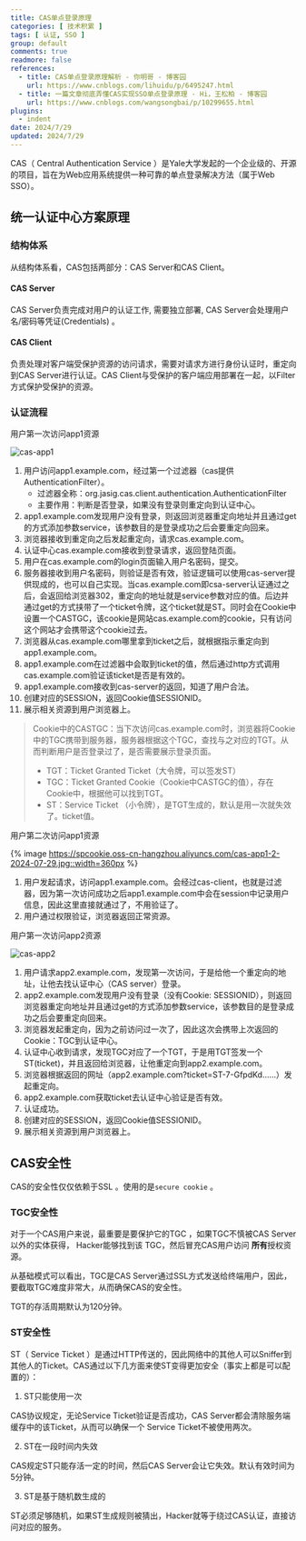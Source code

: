 ```yaml
---
title: CAS单点登录原理
categories: [ 技术积累 ]
tags: [ 认证, SSO ]
group: default
comments: true
readmore: false
references:
  - title: CAS单点登录原理解析 - 你明哥 - 博客园
    url: https://www.cnblogs.com/lihuidu/p/6495247.html
  - title: 一篇文章彻底弄懂CAS实现SSO单点登录原理 - Hi，王松柏 - 博客园
    url: https://www.cnblogs.com/wangsongbai/p/10299655.html
plugins:
  - indent
date: 2024/7/29
updated: 2024/7/29
---
```


CAS（ Central Authentication Service ）是Yale大学发起的一个企业级的、开源的项目，旨在为Web应用系统提供一种可靠的单点登录解决方法（属于Web SSO）。

<!-- more -->

## 统一认证中心方案原理

### 结构体系

从结构体系看，CAS包括两部分：CAS Server和CAS Client。

#### CAS Server

CAS Server负责完成对用户的认证工作, 需要独立部署, CAS Server会处理用户名/密码等凭证(Credentials) 。

#### CAS Client

负责处理对客户端受保护资源的访问请求，需要对请求方进行身份认证时，重定向到CAS Server进行认证。CAS Client与受保护的客户端应用部署在一起，以Filter方式保护受保护的资源。

### 认证流程

用户第一次访问app1资源

![cas-app1](https://spcookie.oss-cn-hangzhou.aliyuncs.com/cas-app1-2024-07-29.jpg)

1. 用户访问app1.example.com，经过第一个过滤器（cas提供AuthenticationFilter）。
    - 过滤器全称：org.jasig.cas.client.authentication.AuthenticationFilter
    - 主要作用：判断是否登录，如果没有登录则重定向到认证中心。
2. app1.example.com发现用户没有登录，则返回浏览器重定向地址并且通过get的方式添加参数service，该参数目的是登录成功之后会要重定向回来。
3. 浏览器接收到重定向之后发起重定向，请求cas.example.com。
4. 认证中心cas.example.com接收到登录请求，返回登陆页面。
5. 用户在cas.example.com的login页面输入用户名密码，提交。
6. 服务器接收到用户名密码，则验证是否有效，验证逻辑可以使用cas-server提供现成的，也可以自己实现。当cas.example.com即csa-server认证通过之后，会返回给浏览器302，重定向的地址就是service参数对应的值。后边并通过get的方式挟带了一个ticket令牌，这个ticket就是ST。同时会在Cookie中设置一个CASTGC，该cookie是网站cas.example.com的cookie，只有访问这个网站才会携带这个cookie过去。
7. 浏览器从cas.example.com哪里拿到ticket之后，就根据指示重定向到app1.example.com。
8. app1.example.com在过滤器中会取到ticket的值，然后通过http方式调用cas.example.com验证该ticket是否是有效的。
9.  app1.example.com接收到cas-server的返回，知道了用户合法。
10. 创建对应的SESSION，返回Cookie值SESSIONID。
11. 展示相关资源到用户浏览器上。

> Cookie中的CASTGC：当下次访问cas.example.com时，浏览器将Cookie中的TGC携带到服务器，服务器根据这个TGC，查找与之对应的TGT。从而判断用户是否登录过了，是否需要展示登录页面。
> - TGT：Ticket Granted Ticket（大令牌，可以签发ST）
> - TGC：Ticket Granted Cookie（Cookie中CASTGC的值），存在Cookie中，根据他可以找到TGT。
> - ST：Service Ticket （小令牌），是TGT生成的，默认是用一次就失效了。ticket值。

用户第二次访问app1资源

{% image https://spcookie.oss-cn-hangzhou.aliyuncs.com/cas-app1-2-2024-07-29.jpg::width=360px %}

1. 用户发起请求，访问app1.example.com。会经过cas-client，也就是过滤器，因为第一次访问成功之后app1.example.com中会在session中记录用户信息，因此这里直接就通过了，不用验证了。
2. 用户通过权限验证，浏览器返回正常资源。

用户第一次访问app2资源

![cas-app2](https://spcookie.oss-cn-hangzhou.aliyuncs.com/cas-app2-2024-07-29.jpg)

1. 用户请求app2.example.com，发现第一次访问，于是给他一个重定向的地址，让他去找认证中心（CAS server）登录。
2. app2.example.com发现用户没有登录（没有Cookie: SESSIONID），则返回浏览器重定向地址并且通过get的方式添加参数service，该参数目的是登录成功之后会要重定向回来。
3. 浏览器发起重定向，因为之前访问过一次了，因此这次会携带上次返回的Cookie：TGC到认证中心。
4. 认证中心收到请求，发现TGC对应了一个TGT，于是用TGT签发一个ST(ticket)，并且返回给浏览器，让他重定向到app2.example.com。
5. 浏览器根据返回的网址（app2.example.com?ticket=ST-7-GfpdKd......）发起重定向。
6. app2.example.com获取ticket去认证中心验证是否有效。
7. 认证成功。
8. 创建对应的SESSION，返回Cookie值SESSIONID。
9. 展示相关资源到用户浏览器上。

##  CAS安全性

CAS的安全性仅仅依赖于SSL 。使用的是`secure cookie` 。

### TGC安全性

对于一个CAS用户来说，最重要是要保护它的TGC ，如果TGC不慎被CAS Server以外的实体获得， Hacker能够找到该 TGC，然后冒充CAS用户访问 **所有**授权资源。

从基础模式可以看出，TGC是CAS Server通过SSL方式发送给终端用户，因此，要截取TGC难度非常大，从而确保CAS的安全性。

TGT的存活周期默认为120分钟。

### ST安全性

ST（ Service Ticket ）是通过HTTP传送的，因此网络中的其他人可以Sniffer到其他人的Ticket。CAS通过以下几方面来使ST变得更加安全（事实上都是可以配置的）：

1.  ST只能使用一次

CAS协议规定，无论Service Ticket验证是否成功，CAS Server都会清除服务端缓存中的该Ticket，从而可以确保一个 Service Ticket不被使用两次。

2.  ST在一段时间内失效

CAS规定ST只能存活一定的时间，然后CAS Server会让它失效。默认有效时间为5分钟。

3. ST是基于随机数生成的

ST必须足够随机，如果ST生成规则被猜出，Hacker就等于绕过CAS认证，直接访问对应的服务。